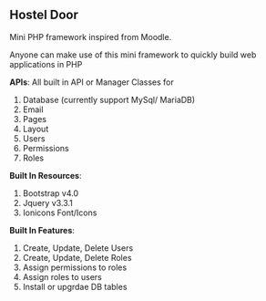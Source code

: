 ## Hostel Door
Mini PHP framework inspired from Moodle.

Anyone can make use of this mini framework to quickly build web applications in PHP

**APIs**:
All built in API or Manager Classes for 
1. Database (currently support MySql/ MariaDB)
2. Email
3. Pages
4. Layout
5. Users
6. Permissions
7. Roles

**Built In Resources**: 
1. Bootstrap v4.0
2. Jquery v3.3.1
3. Ionicons Font/Icons

**Built In Features**: 
1. Create, Update, Delete Users
2. Create, Update, Delete Roles
3. Assign permissions to roles
4. Assign roles to users
5. Install or upgrdae DB tables
